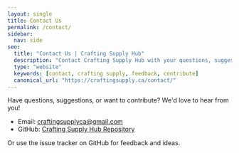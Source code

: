 ```yaml
---
layout: single
title: Contact Us
permalink: /contact/
sidebar:
  nav: side
seo:
  title: "Contact Us | Crafting Supply Hub"
  description: "Contact Crafting Supply Hub with your questions, suggestions, or contributions."
  type: "website"
  keywords: [contact, crafting supply, feedback, contribute]
  canonical_url: "https://craftingsupply.ca/contact/"
---
```


Have questions, suggestions, or want to contribute? We'd love to hear from you!

- Email: [craftingsupplyca@gmail.com](mailto:craftingsupplyca@gmail.com)
- GitHub: [Crafting Supply Hub Repository](https://github.com/JulyJ/craftingsupply)

Or use the issue tracker on GitHub for feedback and ideas.
